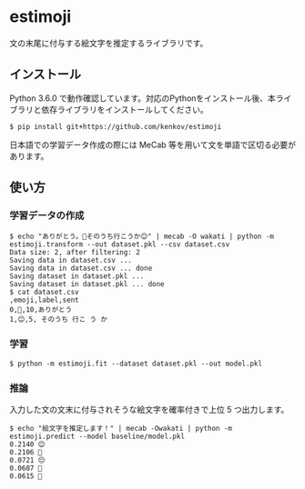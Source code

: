 # estimoji

文の末尾に付与する絵文字を推定するライブラリです。

## インストール

Python 3.6.0 で動作確認しています。対応のPythonをインストール後、本ライブラリと依存ライブラリをインストールしてください。

    $ pip install git+https://github.com/kenkov/estimoji

日本語での学習データ作成の際には MeCab 等を用いて文を単語で区切る必要があります。

## 使い方

### 学習データの作成

    $ echo "ありがとう。🙏そのうち行こうか😊" | mecab -O wakati | python -m estimoji.transform --out dataset.pkl --csv dataset.csv
    Data size: 2, after filtering: 2
    Saving data in dataset.csv ...
    Saving data in dataset.csv ... done
    Saving dataset in dataset.pkl ...
    Saving dataset in dataset.pkl ... done
    $ cat dataset.csv
    ,emoji,label,sent
    0,🙏,10,ありがとう
    1,😊,5, そのうち 行こ う か

### 学習

    $ python -m estimoji.fit --dataset dataset.pkl --out model.pkl

### 推論

入力した文の文末に付与されそうな絵文字を確率付きで上位 5 つ出力します。

    $ echo "絵文字を推定します！" | mecab -Owakati | python -m estimoji.predict --model baseline/model.pkl
    0.2140 😊
    0.2106 🐰
    0.0721 😔
    0.0687 💖
    0.0615 🙂

